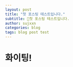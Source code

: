 ```yaml
---
layout: post
title: "첫 포스팅 테스트입니다."
subtitle: 첫 포스팅 테스트입니다.
author: sujxxn
categories: blog
tags: blog post test
---
```

# 화이팅!
